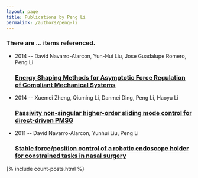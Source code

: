 ```yaml
---
layout: page
title: Publications by Peng Li
permalink: /authors/peng-li
---
```


<h3 id="number-posts">There are ... items referenced.</h3>
<ul class="post-list">
<li><span class='post-meta'>2014 -- David Navarro-Alarcon, Yun-Hui Liu, Jose Guadalupe Romero, Peng Li</span><h3><a class='post-link' href="{{ site.baseurl }}/energy-shaping-methods-for-asymptotic-force-regulation-of-compliant-mechanical-systems">Energy Shaping Methods for Asymptotic Force Regulation of Compliant Mechanical Systems</a></h3></li>
<li><span class='post-meta'>2014 -- Xuemei Zheng, Qiuming Li, Danmei Ding, Peng Li, Haoyu Li</span><h3><a class='post-link' href="{{ site.baseurl }}/passivity-non-singular-higher-order-sliding-mode-control-for-direct-driven-pmsg">Passivity non-singular higher-order sliding mode control for direct-driven PMSG</a></h3></li>
<li><span class='post-meta'>2011 -- David Navarro-Alarcon, Yunhui Liu, Peng Li</span><h3><a class='post-link' href="{{ site.baseurl }}/stable-force-position-control-of-a-robotic-endoscope-holder-for-constrained-tasks-in-nasal-surgery">Stable force/position control of a robotic endoscope holder for constrained tasks in nasal surgery</a></h3></li>

</ul>
{% include count-posts.html %}
